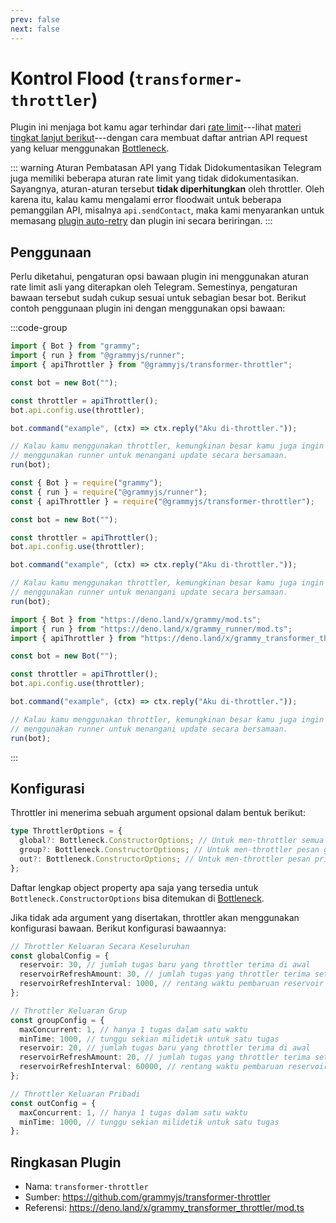 ```yaml
---
prev: false
next: false
---
```


# Kontrol Flood (`transformer-throttler`)

Plugin ini menjaga bot kamu agar terhindar dari [rate limit](https://core.telegram.org/bots/faq#my-bot-is-hitting-limits-how-do-i-avoid-this)---lihat [materi tingkat lanjut berikut](../advanced/flood)---dengan cara membuat daftar antrian API request yang keluar menggunakan [Bottleneck](https://github.com/SGrondin/bottleneck).

::: warning Aturan Pembatasan API yang Tidak Didokumentasikan
Telegram juga memiliki beberapa aturan rate limit yang tidak didokumentasikan.
Sayangnya, aturan-aturan tersebut **tidak diperhitungkan** oleh throttler.
Oleh karena itu, kalau kamu mengalami error floodwait untuk beberapa pemanggilan API, misalnya `api.sendContact`, maka kami menyarankan untuk memasang [plugin auto-retry](./auto-retry) dan plugin ini secara beriringan.
:::

## Penggunaan

Perlu diketahui, pengaturan opsi bawaan plugin ini menggunakan aturan rate limit asli yang diterapkan oleh Telegram.
Semestinya, pengaturan bawaan tersebut sudah cukup sesuai untuk sebagian besar bot.
Berikut contoh penggunaan plugin ini dengan menggunakan opsi bawaan:

:::code-group

```ts [TypeScript]
import { Bot } from "grammy";
import { run } from "@grammyjs/runner";
import { apiThrottler } from "@grammyjs/transformer-throttler";

const bot = new Bot("");

const throttler = apiThrottler();
bot.api.config.use(throttler);

bot.command("example", (ctx) => ctx.reply("Aku di-throttler."));

// Kalau kamu menggunakan throttler, kemungkinan besar kamu juga ingin
// menggunakan runner untuk menangani update secara bersamaan.
run(bot);
```

```js [JavaScript]
const { Bot } = require("grammy");
const { run } = require("@grammyjs/runner");
const { apiThrottler } = require("@grammyjs/transformer-throttler");

const bot = new Bot("");

const throttler = apiThrottler();
bot.api.config.use(throttler);

bot.command("example", (ctx) => ctx.reply("Aku di-throttler."));

// Kalau kamu menggunakan throttler, kemungkinan besar kamu juga ingin
// menggunakan runner untuk menangani update secara bersamaan.
run(bot);
```

```ts [Deno]
import { Bot } from "https://deno.land/x/grammy/mod.ts";
import { run } from "https://deno.land/x/grammy_runner/mod.ts";
import { apiThrottler } from "https://deno.land/x/grammy_transformer_throttler/mod.ts";

const bot = new Bot("");

const throttler = apiThrottler();
bot.api.config.use(throttler);

bot.command("example", (ctx) => ctx.reply("Aku di-throttler."));

// Kalau kamu menggunakan throttler, kemungkinan besar kamu juga ingin
// menggunakan runner untuk menangani update secara bersamaan.
run(bot);
```

:::

## Konfigurasi

Throttler ini menerima sebuah argument opsional dalam bentuk berikut:

```ts
type ThrottlerOptions = {
  global?: Bottleneck.ConstructorOptions; // Untuk men-throttler semua pemanggilan api
  group?: Bottleneck.ConstructorOptions; // Untuk men-throttler pesan grup yang keluar
  out?: Bottleneck.ConstructorOptions; // Untuk men-throttler pesan pribadi yang keluar
};
```

Daftar lengkap object property apa saja yang tersedia untuk `Bottleneck.ConstructorOptions` bisa ditemukan di [Bottleneck](https://github.com/SGrondin/bottleneck#constructor).

Jika tidak ada argument yang disertakan, throttler akan menggunakan konfigurasi bawaan.
Berikut konfigurasi bawaannya:

```ts
// Throttler Keluaran Secara Keseluruhan
const globalConfig = {
  reservoir: 30, // jumlah tugas baru yang throttler terima di awal
  reservoirRefreshAmount: 30, // jumlah tugas yang throttler terima setelah diperbarui
  reservoirRefreshInterval: 1000, // rentang waktu pembaruan reservoir dalam milidetik
};

// Throttler Keluaran Grup
const groupConfig = {
  maxConcurrent: 1, // hanya 1 tugas dalam satu waktu
  minTime: 1000, // tunggu sekian milidetik untuk satu tugas
  reservoir: 20, // jumlah tugas baru yang throttler terima di awal
  reservoirRefreshAmount: 20, // jumlah tugas yang throttler terima setelah diperbarui
  reservoirRefreshInterval: 60000, // rentang waktu pembaruan reservoir dalam milidetik
};

// Throttler Keluaran Pribadi
const outConfig = {
  maxConcurrent: 1, // hanya 1 tugas dalam satu waktu
  minTime: 1000, // tunggu sekian milidetik untuk satu tugas
};
```

## Ringkasan Plugin

- Nama: `transformer-throttler`
- Sumber: <https://github.com/grammyjs/transformer-throttler>
- Referensi: <https://deno.land/x/grammy_transformer_throttler/mod.ts>

